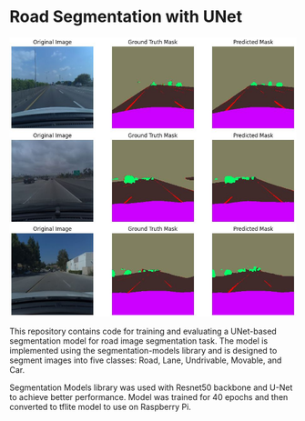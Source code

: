 # Road Segmentation with UNet

![Model Test Results](./resnet50.JPG)

This repository contains code for training and evaluating a UNet-based segmentation model for road image segmentation task. The model is implemented using the segmentation-models library and is designed to segment images into five classes: Road, Lane, Undrivable, Movable, and Car.


Segmentation Models library was used with Resnet50 backbone and U-Net to achieve better performance. Model was trained for 40 epochs and then converted to tflite model to use on Raspberry Pi.